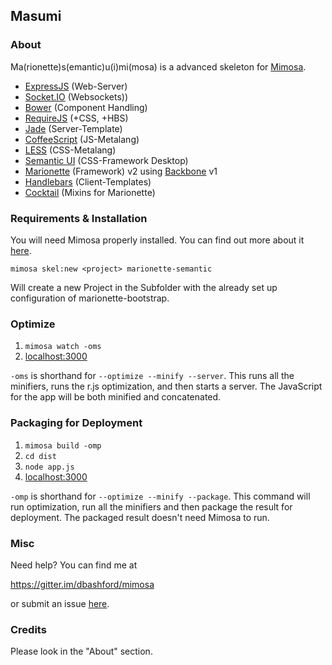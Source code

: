## Masumi
### About

Ma(rionette)s(emantic)u(i)mi(mosa) is a advanced skeleton for [Mimosa](http://mimosa.io).

- [ExpressJS](http://expressjs.com/) (Web-Server)
- [Socket.IO](http://socket.io/) (Websockets))
- [Bower](http://bower.io/) (Component Handling)
- [RequireJS](http://requirejs.org/) (+CSS, +HBS)
- [Jade](http://jade-lang.com/) (Server-Template)
- [CoffeeScript](http://coffeescript.org/) (JS-Metalang)
- [LESS](http://lesscss.org/) (CSS-Metalang)
- [Semantic UI](http://semantic-ui.com/) (CSS-Framework Desktop)
- [Marionette](http://marionettejs.com/) (Framework) v2 using [Backbone](http://backbonejs.org/) v1
- [Handlebars](http://handlebarsjs.com/) (Client-Templates)
- [Cocktail](https://github.com/onsi/cocktail) (Mixins for Marionette)

### Requirements & Installation

You will need Mimosa properly installed. You can find out more about it [here](http://mimosa.io/started.html).

```mimosa skel:new <project> marionette-semantic```

Will create a new Project in the Subfolder <project> with the already set up configuration of marionette-bootstrap.

### Optimize

1. `mimosa watch -oms`
2. [localhost:3000](http://localhost:3000)

`-oms` is shorthand for `--optimize --minify --server`. This runs all the minifiers, runs the r.js optimization, and then starts a server.  The JavaScript for the app will be both minified and concatenated.

### Packaging for Deployment

1. `mimosa build -omp`
2. `cd dist`
3. `node app.js`
4. [localhost:3000](http://localhost:3000)

`-omp` is shorthand for `--optimize --minify --package`. This command will run optimization, run all the minifiers and then package the result for deployment. The packaged result doesn't need Mimosa to run.


### Misc

Need help? You can find me at

https://gitter.im/dbashford/mimosa

or submit an issue [here](https://github.com/Anachron/masumi/issues).

### Credits

Please look in the "About" section.
